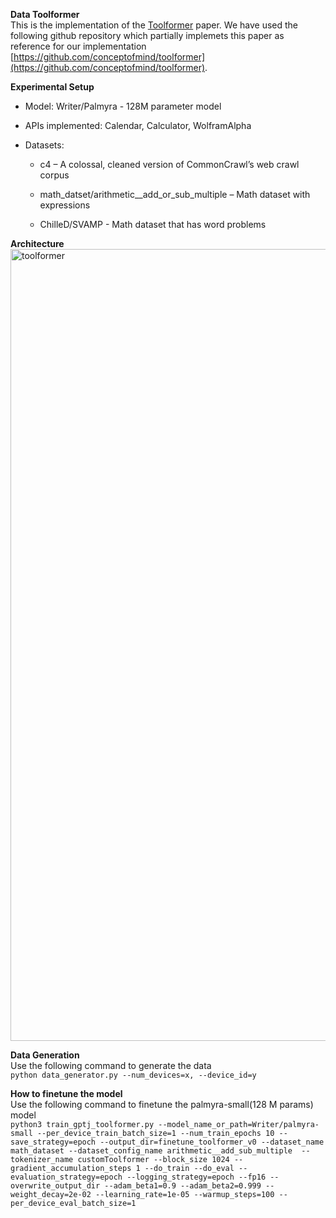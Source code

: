 **Data Toolformer**  
This is the implementation of the [Toolformer](https://arxiv.org/pdf/2302.04761.pdf) paper. We have used the following github repository which partially implemets this paper as reference for our implementation [https://github.com/conceptofmind/toolformer](https://github.com/conceptofmind/toolformer).  
  
**Experimental Setup**
- Model: Writer/Palmyra - 128M parameter model​  

- APIs implemented: Calendar, Calculator, WolframAlpha​  

- Datasets:​  

  - c4 – A colossal, cleaned version of CommonCrawl’s web crawl corpus​  

  - math_datset/arithmetic__add_or_sub_multiple – Math dataset with expressions​  

  - ChilleD/SVAMP - Math dataset that has word problems​  
   
**Architecture**  
<img width="1267" alt="toolformer" src="https://github.com/SJUWM/datatoolformer/assets/117421227/f60bed83-cc96-4b25-bf5d-e87bf77fb506">   
  
**Data Generation**  
Use the following command to generate the data  
```python data_generator.py --num_devices=x, --device_id=y```  
  
**How to finetune the model**  
Use the following command to finetune the palmyra-small(128 M params) model  
```python3 train_gptj_toolformer.py --model_name_or_path=Writer/palmyra-small --per_device_train_batch_size=1 --num_train_epochs 10 --save_strategy=epoch --output_dir=finetune_toolformer_v0 --dataset_name math_dataset --dataset_config_name arithmetic__add_sub_multiple  --tokenizer_name customToolformer --block_size 1024 --gradient_accumulation_steps 1 --do_train --do_eval --evaluation_strategy=epoch --logging_strategy=epoch --fp16 --overwrite_output_dir --adam_beta1=0.9 --adam_beta2=0.999 --weight_decay=2e-02 --learning_rate=1e-05 --warmup_steps=100 --per_device_eval_batch_size=1```  
